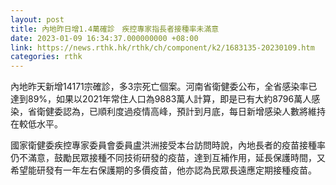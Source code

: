 ```yaml
---
layout: post
title: 內地昨日增1.4萬確診　疾控專家指長者接種率未滿意
date: 2023-01-09 16:34:37.000000000 +08:00
link: https://news.rthk.hk/rthk/ch/component/k2/1683135-20230109.htm
categories: rthk
---
```


內地昨天新增14171宗確診，多3宗死亡個案。河南省衛健委公布，全省感染率已達到89%，如果以2021年常住人口為9883萬人計算，即是已有大約8796萬人感染，省衛健委認為，已順利度過疫情高峰，預計到月底，每日新增感染人數將維持在較低水平。

國家衛健委疾控專家委員會委員盧洪洲接受本台訪問時說，內地長者的疫苗接種率仍不滿意，鼓勵民眾接種不同技術研發的疫苗，達到互補作用，延長保護時間，又希望能研發有一年左右保護期的多價疫苗，他亦認為民眾長遠應定期接種疫苗。
